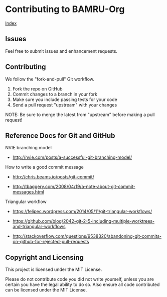 Contributing to BAMRU-Org
=========================

[Index](./index.md)

Issues
------

Feel free to submit issues and enhancement requests.

Contributing
------------

We follow the "fork-and-pull" Git workflow.

 1. Fork the repo on GitHub
 2. Commit changes to a branch in your fork
 3. Make sure you include passing tests for your code
 4. Send a pull request "upstream" with your changes

NOTE: Be sure to merge the latest from "upstream" before making a
pull request!

Reference Docs for Git and GitHub
---------------------------------


NVIE branching model

- http://nvie.com/posts/a-successful-git-branching-model/

How to write a good commit message

- http://chris.beams.io/posts/git-commit/

- http://tbaggery.com/2008/04/19/a-note-about-git-commit-messages.html

Triangular workflow

- https://felipec.wordpress.com/2014/05/11/git-triangular-workflows/

- https://github.com/blog/2042-git-2-5-including-multiple-worktrees-and-triangular-workflows

- http://stackoverflow.com/questions/9538320/abandoning-git-commits-on-github-for-rejected-pull-requests


Copyright and Licensing
-----------------------

This project is licensed under the MIT License. 

Please do not contribute code you did not write yourself, unless you are
certain you have the legal ability to do so. Also ensure all code contributed
can be licensed under the MIT License.

